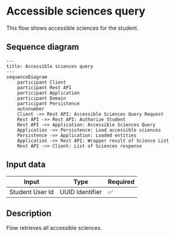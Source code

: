 # Accessible sciences query

This flow shows accessible sciences for the student.

## Sequence diagram

```mermaid
---
title: Accessible sciences query
---
sequenceDiagram
    participant Client
    participant Rest API
    participant Application
    participant Domain
    participant Persistence
    autonumber
    Client ->> Rest API: Accessible Sciences Query Request
    Rest API ->> Rest API: Authorize Student
    Rest API ->> Application: Accessible Sciences Query
    Application ->> Persistence: Load accessible sciences
    Persistence ->> Application: Loaded entities
    Application ->> Rest API: Wrapper result of Science List
    Rest API ->> Client: List of Sciences response
```

## Input data

| Input           | Type            | Required |
|-----------------|-----------------|----------|
| Student User Id | UUID Identifier | ✅        |

## Description

Flow retrieves all accessible sciences.
